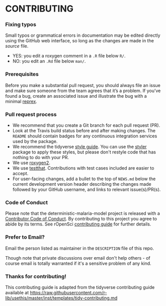 # CONTRIBUTING #

### Fixing typos

Small typos or grammatical errors in documentation may be edited directly using
the GitHub web interface, so long as the changes are made in the _source_ file.

*  YES: you edit a roxygen comment in a `.R` file below `R/`.
*  NO: you edit an `.Rd` file below `man/`.

### Prerequisites

Before you make a substantial pull request, you should always file an issue and
make sure someone from the team agrees that it’s a problem. If you’ve found a
bug, create an associated issue and illustrate the bug with a minimal
[reprex](https://www.tidyverse.org/help/#reprex).

### Pull request process

*  We recommend that you create a Git branch for each pull request (PR).
*  Look at the Travis build status before and after making changes.
The `README` should contain badges for any continuous integration services used
by the package.
*  We recommend the tidyverse [style guide](http://style.tidyverse.org).
You can use the [styler](https://CRAN.R-project.org/package=styler) package to
apply these styles, but please don't restyle code that has nothing to do with
your PR.
*  We use [roxygen2](https://cran.r-project.org/package=roxygen2).
*  We use [testthat](https://cran.r-project.org/package=testthat). Contributions
with test cases included are easier to accept.
*  For user-facing changes, add a bullet to the top of `NEWS.md` below the
current development version header describing the changes made followed by your
GitHub username, and links to relevant issue(s)/PR(s).

### Code of Conduct

Please note that the deterministic-malaria-model project is released with a
[Contributor Code of Conduct](CONDUCT.md). By contributing to this
project you agree to abide by its terms. See rOpenSci [contributing guide](https://ropensci.github.io/dev_guide/contributingguide.html)
for further details.

### Prefer to Email?

Email the person listed as maintainer in the `DESCRIPTION` file of this repo.

Though note that private discussions over email don't help others - of course email is totally warranted if it's a sensitive problem of any kind.

### Thanks for contributing!

This contributing guide is adapted from the tidyverse contributing guide available at https://raw.githubusercontent.com/r-lib/usethis/master/inst/templates/tidy-contributing.md
